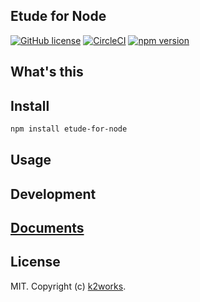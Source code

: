 Etude for Node
---

[![GitHub license](https://img.shields.io/badge/license-MIT-blue.svg)]()
[![CircleCI](https://circleci.com/gh/k2works/etude_for_node.svg?style=svg)](https://circleci.com/gh/k2works/etude_for_node)
[![npm version](https://badge.fury.io/js/etude-for-node.svg)](https://badge.fury.io/js/etude-for-node)

## What's this

## Install
```bash
npm install etude-for-node
```
## Usage

## Development

## [Documents](./docs/README.md)

## License

MIT. Copyright (c) [k2works](http://feross.org).